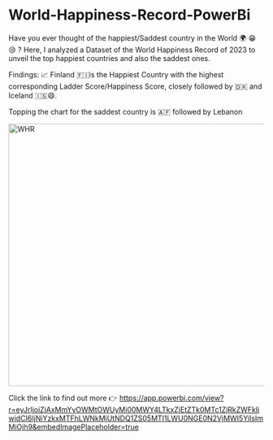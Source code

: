 # World-Happiness-Record-PowerBi
Have you ever thought of the happiest/Saddest country in the World 🌍 😁 😢 ?
Here, I analyzed a Dataset of the World Happiness Record of 2023 to unveil the top happiest countries and also the saddest ones.

Findings: 📈
Finland 🇫🇮is the Happiest Country with the highest corresponding Ladder Score/Happiness Score, closely followed by 🇩🇰 and Iceland 🇮🇸😄.

Topping the chart for the saddest country is 🇦🇫 followed by Lebanon


<img width="516" alt="WHR" src="https://github.com/BenDatta/World-Happiness-Record-PowerBi/assets/135694513/758ef355-6511-49c6-a050-1380e169026c">


Click the link to find out more 👉
https://app.powerbi.com/view?r=eyJrIjoiZjAxMmYyOWMtOWUyMi00MWY4LTkxZjEtZTk0MTc1ZjRkZWFkIiwidCI6IjNiYzkxMTFhLWNkMjUtNDQ1ZS05MTI1LWU0NGE0N2VjMWI5YiIsImMiOjh9&embedImagePlaceholder=true
